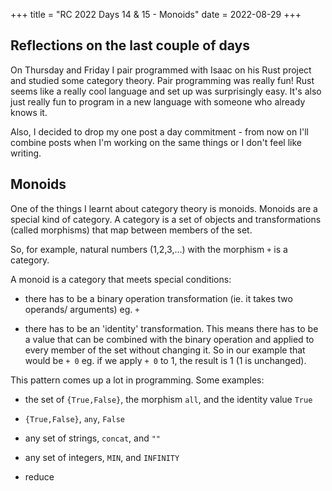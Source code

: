 +++
title = "RC 2022 Days 14 & 15 - Monoids"
date = 2022-08-29
+++

## Reflections on the last couple of days

On Thursday and Friday I pair programmed with Isaac on his Rust project and studied some category theory.  Pair programming was really fun!  Rust seems like a really cool language and set up was surprisingly easy.  It's also just really fun to program in a new language with someone who already knows it.  

Also, I decided to drop my one post a day commitment - from now on I'll combine posts when I'm working on the same things or I don't feel like writing.


## Monoids

One of the things I learnt about category theory is monoids.  Monoids are a special kind of category.  A category is a set of objects and transformations (called morphisms) that map between members of the set.  

So, for example, natural numbers (1,2,3,...) with the morphism `+` is a category.  


A monoid is a category that meets special conditions:

- there has to be a binary operation transformation (ie. it takes two operands/ arguments) eg. `+`

- there has to be an 'identity' transformation.  This means there has to be a value that can be combined with the binary operation and applied to every member of the set without changing it.  So in our example that would be `+ 0` eg. if we apply `+ 0` to 1, the result is 1 (1 is unchanged).


This pattern comes up a lot in programming.  Some examples:

- the set of `{True,False}`, the morphism `all`, and the identity value `True`

- `{True,False}`,  `any`, `False`

- any set of strings,  `concat`, and `""`

- any set of integers,  `MIN`, and `INFINITY`

- reduce
